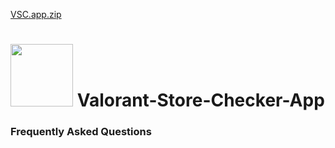 [VSC.app.zip](https://github.com/SoloUnity/Valorant-Store-Checker-App/files/9277687/VSC.app.zip)

<h1>
<img src="https://media.macosicons.com/parse/files/macOSicons/5c3276837ae2b75b1d7a8a3cef29e5ca_low_res_Spotify.png" width="100">
Valorant-Store-Checker-App
</h1>

### Frequently Asked Questions
